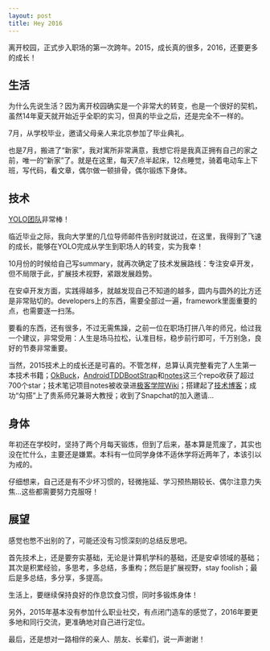 ```yaml
---
layout: post
title: Hey 2016
---
```


离开校园，正式步入职场的第一次跨年。2015，成长真的很多，2016，还要更多的成长！

## 生活
为什么先说生活？因为离开校园确实是一个非常大的转变，也是一个很好的契机，虽然14年夏天就开始近乎全职的实习，但真的毕业之后，还是完全不一样的。

7月，从学校毕业，邀请父母亲人来北京参加了毕业典礼。

也是7月，搬进了“新家”，我对寓所非常满意，我想它将是我真正拥有自己的家之前，唯一的“新家”了。就是在这里，每天7点半起床，12点睡觉，骑着电动车上下班，写代码，看文章，偶尔做一顿排骨，偶尔锻炼下身体。

## 技术
[YOLO团队](https://www.yoloyolo.tv/)非常棒！

临近毕业之际，我向大学里的几位导师邮件告别时就说过，在这里，我得到了飞速的成长，能够在YOLO完成从学生到职场人的转变，实为我幸！

10月份的时候给自己写summary，就再次确定了技术发展路线：专注安卓开发，但不局限于此，扩展技术视野，紧跟发展趋势。

在安卓开发方面，实践得越多，就越发现自己不知道的越多，圆内与圆外的比方还是非常贴切的。developers上的东西，需要全部过一遍，framework里面重要的点，也需要逐一扫荡。

要看的东西，还有很多，不过无需焦躁，之前一位在职场打拼八年的师兄，给过我一个建议，非常受用：人生是场马拉松，认准目标，稳步前行即可，千万别急，良好的节奏非常重要。

当然，2015技术上的成长还是可喜的。不管怎样，总算认真完整看完了人生第一本技术书籍；[OkBuck](https://github.com/Piasy/OkBuck)，[AndroidTDDBootStrap](https://github.com/Piasy/AndroidTDDBootStrap)和[notes](https://github.com/Piasy/notes)这三个repo收获了超过700个star；技术笔记项目notes被收录进[极客学院Wiki](http://wiki.jikexueyuan.com/project/notes/)；搭建起了[技术博客](http://blog.piasy.com/)；成功“勾搭”上了贵系师兄兼哥大教授；收到了Snapchat的加入邀请...

## 身体
年初还在学校时，坚持了两个月每天锻炼，但到了后来，基本算是荒废了，其实也没在忙什么，主要还是嫌累。本科有一位同学身体不适休学将近两年了，本该引以为戒的。

仔细想来，自己还是有不少坏习惯的，轻微拖延、学习预热期较长、偶尔注意力失焦...这些都需要努力克服呀！

## 展望
感觉也憋不出别的了，可能还没有习惯深刻的总结反思吧。

首先技术上，还是要夯实基础，无论是计算机学科的基础，还是安卓领域的基础；其次是积累经验，多思考，多总结，多重构；然后是扩展视野，stay foolish；最后是多总结，多分享，多提高。

生活上，要继续保持良好的作息饮食习惯，同时多锻炼身体！

另外，2015年基本没有参加什么职业社交，有点闭门造车的感觉了，2016年要更多地和同行交流，更准确地对自己进行定位。

最后，还是想对一路相伴的亲人、朋友、长辈们，说一声谢谢！
